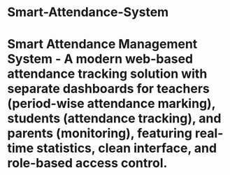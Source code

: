 # Smart-Attendance-System
# Smart Attendance Management System - A modern web-based attendance tracking solution with separate dashboards for teachers (period-wise attendance marking), students (attendance tracking), and parents (monitoring), featuring real-time statistics, clean interface, and role-based access control.
